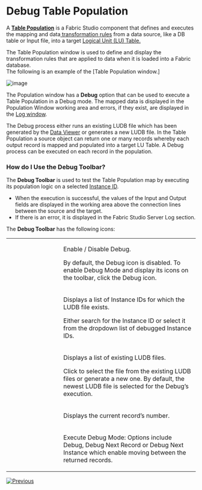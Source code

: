 # Debug Table Population

A [**Table Population**](https://github.com/k2view-academy/K2View-Academy/blob/master/articles/07_table_population/01_table_population_overview.md) is a Fabric Studio component that defines and executes the mapping and data[ transformation rules](https://github.com/k2view-academy/K2View-Academy/blob/master/articles/07_table_population/05_table_population_mode.md) from a data source, like a DB table or Input file, into a target [Logical Unit (LU) Table.](https://github.com/k2view-academy/K2View-Academy/blob/master/articles/03_logical_units/01_LU_overview.md) 

The Table Population window is used to define and display the transformation rules that are applied to data when it is loaded into a Fabric database.\
The following is an example of the [Table Population window.]

![image](https://github.com/k2view-academy/K2View-Academy/blob/master/articles/13_LUDB_viewer_and_studio_debug_capabilities/images/13_03_01%20Table%20Population%20window..png)

The Population window has a **Debug** option that can be used to execute a Table Population in a Debug mode. The mapped data is displayed in the Population Window working area and errors, if they exist, are displayed in the [Log window](https://github.com/k2view-academy/K2View-Academy/blob/master/articles/13_LUDB_viewer_and_studio_debug_capabilities/02_fabric_studio_log_files.md). 

The Debug process either runs an existing LUDB file which has been generated by the [Data Viewer](https://github.com/k2view-academy/K2View-Academy/blob/master/articles/13_LUDB_viewer_and_studio_debug_capabilities/01_data_viewer.md) or generates a new LUDB file. In the Table Population a source object can return one or many records whereby each output record is mapped and populated into a target LU Table. A Debug process can be executed on each record in the population.

### How do I Use the Debug Toolbar?

The **Debug Toolbar** is used to test the Table Population map by executing its population logic on a selected [Instance ID](https://github.com/k2view-academy/K2View-Academy/blob/master/articles/01_fabric_overview/02_fabric_glossary.md#instance-id).
* When the execution is successful, the values of the Input and Output fields are displayed in the working area above the connection lines between the source and the target. 
* If there is an error, it is displayed in the Fabric Studio Server Log section.

The **Debug Toolbar** has the following icons:

<table>
<tbody>
<tr>
<td width="200pxl">&nbsp; <img src="https://github.com/k2view-academy/K2View-Academy/blob/master/articles/13_LUDB_viewer_and_studio_debug_capabilities/images/table1.png" alt="" /></td>
<td width="500pxl">
<p>Enable / Disable Debug.</p>
<p>By default, the Debug icon is disabled. To enable Debug Mode and display its icons on the toolbar, click the Debug icon.</p>
</td>
</tr>
<tr>
<td width="200pxl">&nbsp; <img src="https://github.com/k2view-academy/K2View-Academy/blob/master/articles/13_LUDB_viewer_and_studio_debug_capabilities/images/table2_1.png" alt="" /><img src="https://github.com/k2view-academy/K2View-Academy/blob/master/articles/13_LUDB_viewer_and_studio_debug_capabilities/images/table2_2.PNG" alt="" /></td>
<td width="364">
<p>Displays a list of Instance IDs for which the LUDB file exists.</p>
<p>Either search for the Instance ID or select it from the dropdown list of debugged Instance IDs.</p>
</td>
</tr>
<tr>
<td width="200pxl">&nbsp; <img src="https://github.com/k2view-academy/K2View-Academy/blob/master/articles/13_LUDB_viewer_and_studio_debug_capabilities/images/table3_1.png" alt="" /><img src="https://github.com/k2view-academy/K2View-Academy/blob/master/articles/13_LUDB_viewer_and_studio_debug_capabilities/images/table3_2.PNG" alt="" /></td>
<td width="364">
<p>Displays a list of existing LUDB files.</p>
<p>Click to select the file from the existing LUDB files or generate a new one. By default, the newest LUDB file is selected for the Debug&rsquo;s execution. &nbsp;&nbsp;</p>
</td>
</tr>
<tr>
<td width="200pxl">&nbsp; <img src="https://github.com/k2view-academy/K2View-Academy/blob/master/articles/13_LUDB_viewer_and_studio_debug_capabilities/images/table4.png" alt="" /></td>
<td width="364">
<p>Displays the current record&rsquo;s number.</p>
</td>
</tr>
<tr>
<td width="200pxl">&nbsp; <img src="https://github.com/k2view-academy/K2View-Academy/blob/master/articles/13_LUDB_viewer_and_studio_debug_capabilities/images/table5.png" alt="" /></td>
<td width="364">
<p>Execute Debug Mode: Options include Debug, Debug Next Record or Debug Next Instance which enable moving between the returned records.</p>
</td>
</tr>
</tbody>
</table>

[![Previous](https://github.com/k2view-academy/K2View-Academy/blob/master/articles/images/Previous.png)](https://github.com/k2view-academy/K2View-Academy/blob/master/articles/13_LUDB_viewer_and_studio_debug_capabilities/02_fabric_studio_log_files.md)

